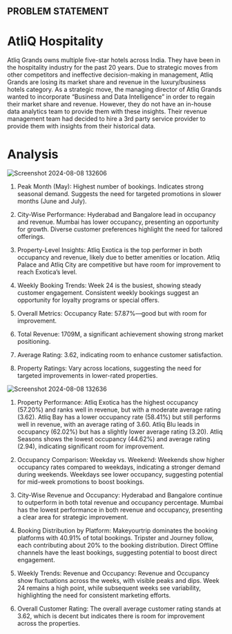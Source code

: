 ## PROBLEM STATEMENT

# AtliQ Hospitality 

Atliq Grands owns multiple five-star hotels across India. They have been in the hospitality
industry for the past 20 years. Due to strategic moves from other competitors and ineffective
decision-making in management, Atliq Grands are losing its market share and revenue in the
luxury/business hotels category. As a strategic move, the managing director of Atliq Grands
wanted to incorporate “Business and Data Intelligence” in order to regain their market share
and revenue.
However, they do not have an in-house data analytics team to provide them with these
insights. Their revenue management team had decided to hire a 3rd party service provider to
provide them with insights from their historical data.

# Analysis

![Screenshot 2024-08-08 132606](https://github.com/user-attachments/assets/2b9ca653-d34b-41fd-b724-4192511b93e7)

1. Peak Month (May):
Highest number of bookings.
Indicates strong seasonal demand.
Suggests the need for targeted promotions in slower months (June and July).

2. City-Wise Performance:
Hyderabad and Bangalore lead in occupancy and revenue.
Mumbai has lower occupancy, presenting an opportunity for growth.
Diverse customer preferences highlight the need for tailored offerings.

3. Property-Level Insights:
Atliq Exotica is the top performer in both occupancy and revenue, likely due to better amenities or location.
Atliq Palace and Atliq City are competitive but have room for improvement to reach Exotica’s level.

4. Weekly Booking Trends:
Week 24 is the busiest, showing steady customer engagement.
Consistent weekly bookings suggest an opportunity for loyalty programs or special offers.

5. Overall Metrics:
Occupancy Rate: 57.87%—good but with room for improvement.

6. Total Revenue: 1709M, a significant achievement showing strong market positioning.

7. Average Rating: 3.62, indicating room to enhance customer satisfaction.

8. Property Ratings: Vary across locations, suggesting the need for targeted improvements in lower-rated properties.
   


![Screenshot 2024-08-08 132636](https://github.com/user-attachments/assets/185cd630-c423-4fcf-9ac1-aa6cb977e2b3)


1. Property Performance:
Atliq Exotica has the highest occupancy (57.20%) and ranks well in revenue, but with a moderate average rating (3.62).
Atliq Bay has a lower occupancy rate (58.41%) but still performs well in revenue, with an average rating of 3.60.
Atliq Blu leads in occupancy (62.02%) but has a slightly lower average rating (3.20).
Atliq Seasons shows the lowest occupancy (44.62%) and average rating (2.94), indicating significant room for improvement.

2. Occupancy Comparison: Weekday vs. Weekend:
Weekends show higher occupancy rates compared to weekdays, indicating a stronger demand during weekends.
Weekdays see lower occupancy, suggesting potential for mid-week promotions to boost bookings.

3. City-Wise Revenue and Occupancy:
Hyderabad and Bangalore continue to outperform in both total revenue and occupancy percentage.
Mumbai has the lowest performance in both revenue and occupancy, presenting a clear area for strategic improvement.

4. Booking Distribution by Platform:
Makeyourtrip dominates the booking platforms with 40.91% of total bookings.
Tripster and Journey follow, each contributing about 20% to the booking distribution.
Direct Offline channels have the least bookings, suggesting potential to boost direct engagement.

5. Weekly Trends: Revenue and Occupancy:
Revenue and Occupancy show fluctuations across the weeks, with visible peaks and dips.
Week 24 remains a high point, while subsequent weeks see variability, highlighting the need for consistent marketing efforts.

6. Overall Customer Rating:
The overall average customer rating stands at 3.62, which is decent but indicates there is room for improvement across the properties.









